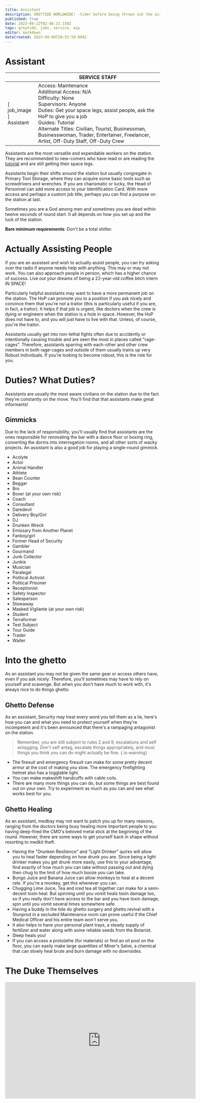 ```yaml
---
title: Assistant
description: GREYTIDE WORLDWIDE! -tider before being thrown out the airlock nekkid.
published: true
date: 2023-09-22T02:48:23.150Z
tags: greytide, jobs, service, wip
editor: markdown
dateCreated: 2023-09-09T20:55:59.099Z
---
```


# Assistant

| | SERVICE STAFF |
|------|----------------|
| \[ job_image ]<br>Assistant | Access: Maintenance<br>Additional Access: N/A<br>Difficulty: None<br>Supervisors: Anyone<br>Duties: Get your space legs, assist people, ask the HoP to give you a job<br>Guides: Tutorial<br>Alternate Titles: Civilian, Tourist, Businessman, Businesswoman, Trader, Entertainer, Freelancer, Artist, Off-Duty Staff, Off-Duty Crew|

Assistants are the most versatile and expendable workers on the station. They are recommended to new-comers who have read or are reading the [tutorial](/guides/tutorial) and are still getting their space legs.

Assistants begin their shifts around the station but usually congregate in Primary Tool Storage, where they can acquire some basic tools such as screwdrivers and wrenches. If you are charismatic or lucky, the Head of Personnel can add more access to your Identification Card. With more access and perhaps a custom job title, perhaps you can find a purpose on the station at last.

Sometimes you are a God among men and sometimes you are dead within twelve seconds of round start. It all depends on how you set up and the luck of the station.

**Bare minimum requirements**: Don't be a total shitler.

# Actually Assisting People

If you are an assistant and wish to actually assist people, you can try asking over the radio if anyone needs help with anything. This may or may not work. You can also approach people in person, which has a higher chance of success. Live out your dreams of being a 22-year-old coffee bitch intern IN SPACE!

Particularly helpful assistants may want to have a more permanent job on the station. The HoP can promote you to a position if you ask nicely and convince them that you're not a traitor (this is particularly useful if you are, in fact, a traitor). It helps if that job is urgent, like doctors when the crew is dying or engineers when the station is a hole in space. However, the HoP does not have to, and you will just have to live with that. Unless, of course, you're the traitor.

Assistants usually get into non-lethal fights often due to accidently or intentionally causing trouble and are seen the most in places called "rage-cages". Therefore, assistants sparring with each-other and other crew members in both rage-cages and outside of them usually trains up very Robust individuals. If you're looking to become robust, this is the role for you. 

# Duties? What Duties?

Assistants are usually the most aware civilians on the station due to the fact they're constantly on the move. You'll find that that assistants make great informants! 

## Gimmicks

Due to the lack of responsibility, you'll usually find that assistants are the ones responsible for renovating the bar with a dance floor or boxing ring, converting the dorms into interrogation rooms, and all other sorts of wacky projects. An assistant is also a good job for playing a single-round gimmick.

- Acolyte
- Actor
- Animal Handler
- Athlete
- Bean Counter
- Beggar
- Bro
- Boxer (at your own risk)
- Coach
- Consultant
- Daredevil
- Delivery Boy/Girl
- DJ
- Drunken Wreck
- Emissary from Another Planet
- Fanboy/girl
- Former Head of Security
- Gambler
- Gourmand
- Junk Collector
- Junkie
- Musician
- Paralegal
- Political Activist
- Political Prisoner
- Receptionist
- Safety Inspector
- Salesperson
- Stowaway
- Masked Vigilante (at your own risk)
- Student
- Terraformer
- Test Subject
- Tour Guide
- Trader
- Waiter

# Into the ghetto

As an assistant you may not be given the same gear or access others have, even if you ask nicely. Therefore, you'll sometimes may have to rely on yourself and scavenge. But when you don't have much to work with, it's always nice to do things ghetto. 

## Ghetto Defense

As an assistant, Security may treat every word you tell them as a lie, here's how you can and what you need to protect yourself when they're incompetent and it's been announced that there's a rampaging antagonist on the station. 

> Remember, you are still subject to rules 2 and 9, escalations and self antagging. Don't self antag, escalate things appropriately, and most things you think you can do might actually be fine.
{.is-warning}

- The firesuit and emergency firesuit can make for some pretty decent armor at the cost of making you slow. The emergency firefighting helmet also has a togglable light.
- You can make makeshift handcuffs with cable coils.
- There are many more things you can do, but some things are best found out on your own. Try to experiment as much as you can and see what works best for you.

## Ghetto Healing

As an assistant, medbay may not want to patch you up for many reasons, ranging from the doctors being busy healing more important people to you having deep-fried the CMO's beloved metal stick at the beginning of the round. However, there are some ways to get yourself back in shape without resorting to medkit theft.

- Having the "Drunken Resilience" and "Light Drinker" quirks will allow you to heal faster depending on how drunk you are. Since being a light drinker makes you get drunk more easily, use this to your advantage, find exactly of how much you can take without passing out and dying then chug to the limit of how much booze you can take.
- Bungo Juice and Banana Juice can allow monkeys to heal at a decent rate. If you're a monkey, get this whenever you can.
- Chugging Lime Juice, Tea and iced tea all together can make for a semi-decent toxin heal. But spinning until you vomit heals toxin damage too, so if you really don't have access to the bar and you have toxin damage, spin until you vomit several times somewhere safe.
- Having a buddy in the tide do ghetto surgery and ghetto revival with a Stunprod in a secluded Maintenance room can prove useful if the Chief Medical Officer and his entire team won't serve you.
- It also helps to have your personal plant trays, a steady supply of fertilizer and water along with some reliable seeds from the Botanist.
- Sleep heals you!
- If you can access a protolathe (for materials) or find an oil pool on the floor, you can easily make large quantities of Miner's Salve, a chemical that can slowly heal brute and burn damage with no downsides.

# The Duke Themselves
<iframe src="https://player.twitch.tv/?channel=thedukeofook&parent=wiki.monkestation.com" frameborder="0" allowfullscreen="true" scrolling="no" height="378" width="620"></iframe>
